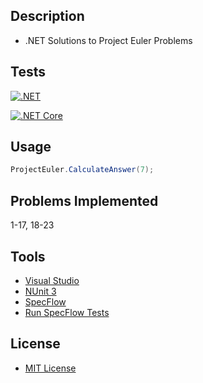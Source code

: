 ## Description
* .NET Solutions to Project Euler Problems

## Tests
[![.NET](https://github.com/cryptic-wizard/dotnet-project-euler/actions/workflows/dotnet.yml/badge.svg)](https://github.com/cryptic-wizard/dotnet-project-euler/actions/workflows/dotnet.yml)

[![.NET Core](https://github.com/cryptic-wizard/dotnet-project-euler/actions/workflows/dotnetcore.yml/badge.svg)](https://github.com/cryptic-wizard/dotnet-project-euler/actions/workflows/dotnetcore.yml)

## Usage
```C#
ProjectEuler.CalculateAnswer(7);
```

## Problems Implemented
1-17, 18-23

## Tools
* [Visual Studio](https://visualstudio.microsoft.com/vs/)
* [NUnit 3](https://nunit.org/)
* [SpecFlow](https://specflow.org/tools/specflow/)
* [Run SpecFlow Tests](https://github.com/marketplace/actions/run-specflow-tests)
## License
* [MIT License](https://github.com/cryptic-wizard/dotnet-project-euler/blob/main/LICENSE.md)
